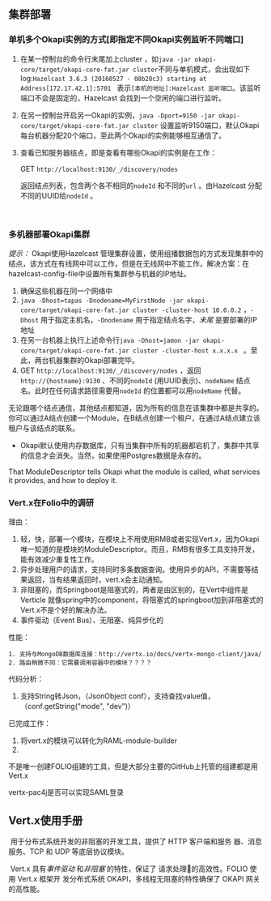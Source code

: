 ## 集群部署

### 单机多个Okapi实例的方式[即指定不同Okapi实例监听不同端口]

1. 在某一控制台的命令行末尾加上cluster ，如`java -jar okapi-core/target/okapi-core-fat.jar cluster`不同与单机模式，会出现如下log:`Hazelcast 3.6.3 (20160527 - 08b28c3) starting at Address[172.17.42.1]:5701`   表示`[本机的地址]:Hazelcast 监听端口`。该监听端口不会是固定的，Hazelcast 会找到一个空闲的端口进行监听。

2. 在另一控制台开启另一Okapi的实例，`java -Dport=9150 -jar okapi-core/target/okapi-core-fat.jar cluster` 设置监听9150端口，默认Okapi每台机器分配20个端口，至此两个Okapi的实例能够相互通信了。

3. 查看已知服务器结点，即是查看有哪些Okapi的实例是在工作：

   GET `http://localhost:9130/_/discovery/nodes`  

   返回结点列表，包含两个各不相同的`nodeId` 和不同的`url` 。由Hazelcast 分配不同的UUID给`nodeId` 。

   ​

### 多机器部署Okapi集群

*提示：* Okapi使用Hazelcast 管理集群设置，使用组播数据包的方式发现集群中的结点，该方式在有线网中可以工作，但是在无线网中不能工作，解决方案：在hazelcast-config-file中设置所有集群参与机器的IP地址。

1. 确保这些机器在同一个网络中
2. `java -Dhost=tapas -Dnodename=MyFirstNode -jar okapi-core/target/okapi-core-fat.jar cluster -cluster-host 10.0.0.2`  ，`-Dhost` 用于指定主机名，`-Dnodename` 用于指定结点名字，*末尾* 是要部署的IP地址
3. 在另一台机器上执行上述命令行`java -Dhost=jamon -jar okapi-core/target/okapi-core-fat.jar cluster -cluster-host x.x.x.x `  。至此，两台机器集群的Okapi部署完毕。
4. GET `http://localhost:9130/_/discovery/nodes`  ，返回 `http://{hostname}:9130`  、不同的`nodeId`  (用UUID表示)、`nodeName` 结点名。此时在任何请求路径需要用`nodeId` 的位置都可以用`nodeName` 代替。



​	无论跟哪个结点通信，其他结点都知道，因为所有的信息在该集群中都是共享的。你可以通过A结点创建一个Module，在B结点创建一个租户，在通过A结点建立该租户与该结点的联系。

- Okapi默认使用内存数据库，只有当集群中所有的机器都宕机了，集群中共享的信息才会消失。当然，如果使用Postgres数据是永存的。



That ModuleDescriptor tells Okapi what the module is called, what services it provides, and how to deploy it.



### Vert.x在Folio中的调研 

理由：

1. 轻，快，部署一个模块，在模块上不用使用RMB或者实现Vert.x，因为Okapi唯一知道的是模块的ModuleDescriptor。而且，RMB有很多工具支持开发，能有效减少重复性工作。
2. 异步处理用户的请求，支持同时多条数据查询。使用异步的API，不需要等结果返回，当有结果返回时，vert.x会主动通知。
3. 非阻塞的，而Springboot是阻塞式的，两者是由区别的，在Vert中组件是Verticle 就像spring中的component，将阻塞式的springboot加到非阻塞式的Vert.x不是个好的解决办法。
4. 事件驱动（Event Bus）、无阻塞、纯异步化的

性能：

	1. 支持与MongoDB数据库连接：http://vertx.io/docs/vertx-mongo-client/java/
	2. 路由稍微不同：它需要调用容器中的模块？？？？

代码分析：

1. 支持String转Json，（JsonObject conf），支持查找value值，（conf.getString("mode", "dev")）



已完成工作：

1. 将vert.x的模块可以转化为RAML-module-builder
2. ​



不是唯一创建FOLIO组建的工具，但是大部分主要的GitHub上托管的组建都是用Vert.x



vertx-pac4j是否可以实现SAML登录



## Vert.x使用手册

​	用于分布式系统开发的非阻塞的开发工具，提供了 HTTP 客户端和服务 器、消息服务、TCP 和 UDP 等底层协议模块。

​	 Vert.x 具有*事件驱动* 和*非阻塞* 的特性，保证了 请求处理的高效性。FOLIO 使用 Vert.x 框架开 发分布式系统 OKAPI，多线程无阻塞的特性确保了 OKAPI 网关的高性能。 

